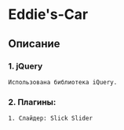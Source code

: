# Eddie's-Car
## Описание
### 1. jQuery
	Использована библиотека iQuery.

### 2. Плагины:
	1. Слайдер: Slick Slider